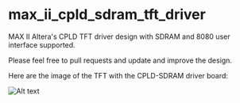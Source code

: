 # max_ii_cpld_sdram_tft_driver

MAX II Altera's CPLD TFT driver design with SDRAM and 8080 user interface supported.

Please feel free to pull requests and update and improve the design.

Here are the image of the TFT with the CPLD-SDRAM driver board:

![Alt text](max_ii_cpld_sdram_tft_driver/CPLD_SDRAM_IMG/cpld_sdram_tft_img1.jpg?raw=true "Title")
